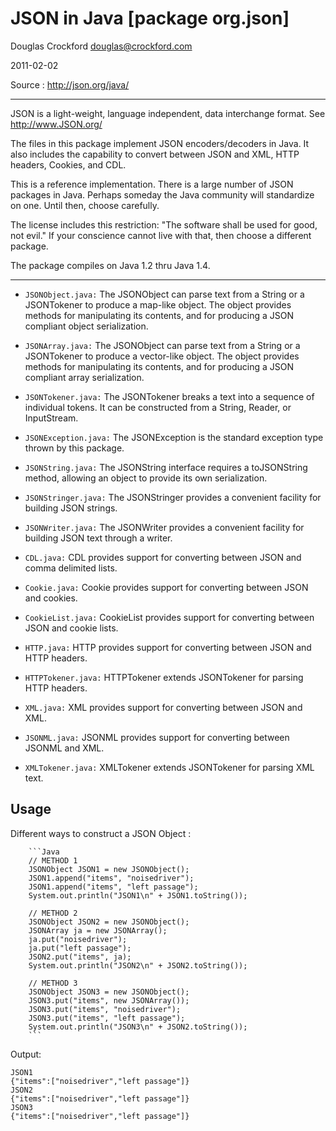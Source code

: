 JSON in Java [package org.json]
===============================

Douglas Crockford
douglas@crockford.com

2011-02-02

Source : http://json.org/java/

********************************

JSON is a light-weight, language independent, data interchange format.
See http://www.JSON.org/

The files in this package implement JSON encoders/decoders in Java.
It also includes the capability to convert between JSON and XML, HTTP
headers, Cookies, and CDL.

This is a reference implementation. There is a large number of JSON packages
in Java. Perhaps someday the Java community will standardize on one. Until
then, choose carefully.

The license includes this restriction: "The software shall be used for good,
not evil." If your conscience cannot live with that, then choose a different
package.

The package compiles on Java 1.2 thru Java 1.4.

********************************************************************************

* `JSONObject.java:` The JSONObject can parse text from a String or a JSONTokener
to produce a map-like object. The object provides methods for manipulating its
contents, and for producing a JSON compliant object serialization.

* `JSONArray.java:` The JSONObject can parse text from a String or a JSONTokener
to produce a vector-like object. The object provides methods for manipulating
its contents, and for producing a JSON compliant array serialization.

* `JSONTokener.java:` The JSONTokener breaks a text into a sequence of individual
tokens. It can be constructed from a String, Reader, or InputStream.

* `JSONException.java:` The JSONException is the standard exception type thrown
by this package.


* `JSONString.java:` The JSONString interface requires a toJSONString method,
allowing an object to provide its own serialization.

* `JSONStringer.java:` The JSONStringer provides a convenient facility for
building JSON strings.

* `JSONWriter.java:` The JSONWriter provides a convenient facility for building
JSON text through a writer.

* `CDL.java:` CDL provides support for converting between JSON and comma
delimited lists.

* `Cookie.java:` Cookie provides support for converting between JSON and cookies.

* `CookieList.java:` CookieList provides support for converting between JSON and
cookie lists.

* `HTTP.java:` HTTP provides support for converting between JSON and HTTP headers.

* `HTTPTokener.java:` HTTPTokener extends JSONTokener for parsing HTTP headers.

* `XML.java:` XML provides support for converting between JSON and XML.

* `JSONML.java:` JSONML provides support for converting between JSONML and XML.

* `XMLTokener.java:` XMLTokener extends JSONTokener for parsing XML text.

Usage
-----

Different ways to construct a JSON Object :

        ```Java
        // METHOD 1
        JSONObject JSON1 = new JSONObject();
        JSON1.append("items", "noisedriver");
        JSON1.append("items", "left passage");
        System.out.println("JSON1\n" + JSON1.toString());
        
        // METHOD 2
        JSONObject JSON2 = new JSONObject();
        JSONArray ja = new JSONArray();
        ja.put("noisedriver");
        ja.put("left passage");
        JSON2.put("items", ja);
        System.out.println("JSON2\n" + JSON2.toString());
        
        // METHOD 3
        JSONObject JSON3 = new JSONObject();
        JSON3.put("items", new JSONArray());
        JSON3.put("items", "noisedriver");
        JSON3.put("items", "left passage");
        System.out.println("JSON3\n" + JSON2.toString());
        ```

Output:

    JSON1
    {"items":["noisedriver","left passage"]}
    JSON2
    {"items":["noisedriver","left passage"]}
    JSON3
    {"items":["noisedriver","left passage"]}